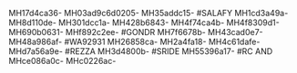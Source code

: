 MH17d4ca36-
MH03ad9c6d0205-
MH35addc15-
#SALAFY
MH1cd3a49a-
MH8d110de-
MH301dcc1a-
MH428b6843-
MH4f74ca4b-
MH4f8309d1-
MH690b0631-
MHf892c2ee-
#GONDR
MH7f6678b-
MH43cad0e7-
MH48a986af-
#WA92931
MH26858ca-
MH2a4fa18-
MH4c61dafe-
MHd7a56a9e-
#REZZA
MH3d4800b-
#SRIDE
MH55396a17-
#RC AND
MHce086a0c-
MHc0226ac-